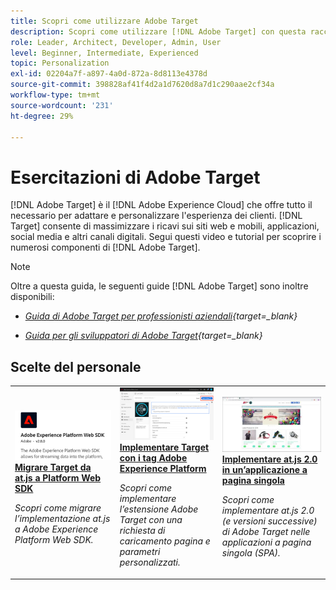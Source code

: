 ```yaml
---
title: Scopri come utilizzare Adobe Target
description: Scopri come utilizzare [!DNL Adobe Target] con questa raccolta di tutorial e video che coprono tutti i suoi componenti.
role: Leader, Architect, Developer, Admin, User
level: Beginner, Intermediate, Experienced
topic: Personalization
exl-id: 02204a7f-a897-4a0d-872a-8d8113e4378d
source-git-commit: 398828af41f4d2a1d7620d8a7d1c290aae2cf34a
workflow-type: tm+mt
source-wordcount: '231'
ht-degree: 29%

---
```


# Esercitazioni di Adobe Target

[!DNL Adobe Target] è il [!DNL Adobe Experience Cloud] che offre tutto il necessario per adattare e personalizzare l&#39;esperienza dei clienti. [!DNL Target] consente di massimizzare i ricavi sui siti web e mobili, applicazioni, social media e altri canali digitali. Segui questi video e tutorial per scoprire i numerosi componenti di [!DNL Adobe Target].

>[!NOTE]
>
>Oltre a questa guida, le seguenti guide [!DNL Adobe Target] sono inoltre disponibili:
>
>* *[Guida di Adobe Target per professionisti aziendali](https://experienceleague.adobe.com/docs/target/using/target-home.html?lang=it){target=_blank}*
>
>* *[Guida per gli sviluppatori di Adobe Target](https://experienceleague.adobe.com/docs/target-dev/developer/overview.html?lang=it){target=_blank}*


<div id="recs-overview-body-1"></div>
<div id="recs-overview-body-2"></div>
<div id="recs-overview-body-3"></div>
<div id="recs-overview-body-4"></div>
<div id="recs-overview-body-5"></div>
<div id="recs-overview-body-6"></div>

## Scelte del personale

<table style="margin-top: 0 !important">
<tr>
  <td>
    <a href="https://experienceleague.adobe.com/docs/platform-learn/migrate-target-to-websdk/introduction.html?lang=it">
      <img alt="Migrare Target da at.js a Platform Web SDK" src="./assets/thumb_websdk.png" />
    </a>
    <div>
      <a href="https://experienceleague.adobe.com/docs/platform-learn/migrate-target-to-websdk/introduction.html?lang=it">
    <strong>Migrare Target da at.js a Platform Web SDK</strong>
    </a>
    </div>
    <p>
    <em>Scopri come migrare l’implementazione at.js a Adobe Experience Platform Web SDK.</em>
    <p>
  </td>
  <td>
    <a href="https://experienceleague.adobe.com/docs/platform-learn/implement-in-websites/implement-solutions/target.html"> 
      <img alt="Implementare Target con i tag Adobe Experience Platform" src="./assets/add-adobe-target.png"/>
    </a>
    <div>
      <a href="https://experienceleague.adobe.com/docs/platform-learn/implement-in-websites/implement-solutions/target.html">
    <strong>Implementare Target con i tag Adobe Experience Platform</strong>
    </a>
    </div>
    <p>
    <em>Scopri come implementare l’estensione Adobe Target con una richiesta di caricamento pagina e parametri personalizzati.</em>
    <p>
  </td>
   <td>
    <a href="https://experienceleague.adobe.com/docs/target-learn/tutorials/implementation/implement-atjs-20-in-a-single-page-application.html">
      <img alt="Implementare at.js 2.0 di Adobe Target in un’applicazione a pagina singola (SPA)" src="./assets/26248.png" />
    </a>
    <div>
    <a href="https://experienceleague.adobe.com/docs/target-learn/tutorials/implementation/implement-atjs-20-in-a-single-page-application.html">
    <strong>Implementare at.js 2.0 in un’applicazione a pagina singola</strong>
    </a>
    </div>
    <p>
    <em> Scopri come implementare at.js 2.0 (e versioni successive) di Adobe Target nelle applicazioni a pagina singola (SPA).</em>
    <p>
  </td>
</tr>
</table>